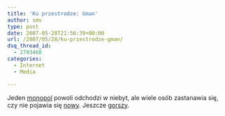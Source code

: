```yaml
---
title: 'Ku przestrodze: Gman'
author: sms
type: post
date: 2007-05-28T21:56:39+00:00
url: /2007/05/28/ku-przestrodze-gman/
dsq_thread_id:
  - 2793468
categories:
  - Internet
  - Media

---
```

Jeden [monopol][1] powoli odchodzi w niebyt, ale wiele osób zastanawia się, czy nie pojawia się [nowy][2]. Jeszcze [gorszy][3].

 [1]: http://www.microsoft.com
 [2]: http://www.google.com
 [3]: http://www.dailymotion.com/video/x23jrn_googlinside-gman